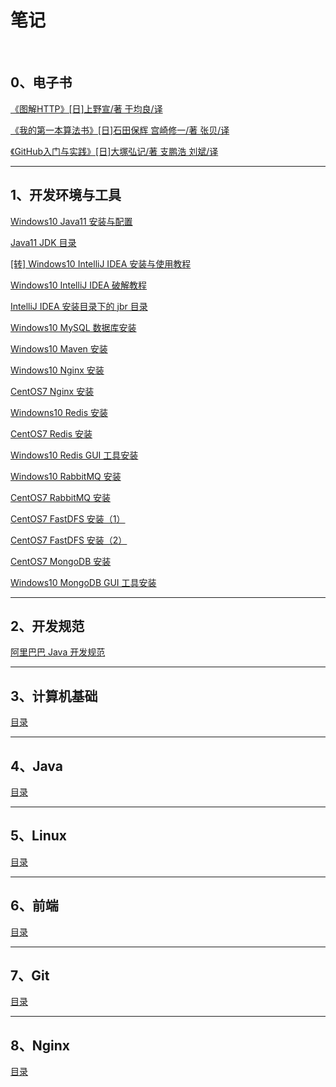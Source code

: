 # 笔记

<br/>

## 0、电子书

[《图解HTTP》[日]上野宣/著 于均良/译](https://yyscyber.github.io/e-book/4580d6ea-9a5a-4e33-a552-aaa28b9e7188.pdf)

[《我的第一本算法书》[日]石田保辉 宫崎修一/著 张贝/译](https://yyscyber.github.io/e-book/f8112d7a-c18a-4426-926c-7ad4376e2751.pdf)

[《GitHub入门与实践》[日]大塚弘记/著 支鹏浩 刘斌/译](https://yyscyber.github.io/e-book/03aa34aa-d586-4b1d-ad57-dce34967143e.pdf)

---

## 1、开发环境与工具

[Windows10 Java11 安装与配置](https://yyscyber.github.io/development-environment-and-tools/6d1da0cd-3e0d-46cc-98f6-8701be0a397e)



[Java11 JDK 目录](https://yyscyber.github.io/development-environment-and-tools/a0864076-87af-4f40-990c-56fff7098d14)



[[转] Windows10 IntelliJ IDEA 安装与使用教程](https://gitee.com/lagouedu/Basic-document/blob/master/document/IDEA.md)



[Windows10 IntelliJ IDEA 破解教程](https://yyscyber.github.io/development-environment-and-tools/8e09ded4-0d8e-4059-a6c1-98f30bc6a406)



[IntelliJ IDEA 安装目录下的 jbr 目录](https://yyscyber.github.io/development-environment-and-tools/320589d1-0185-4076-b844-671b3fb2dded)



[Windows10 MySQL 数据库安装](https://yyscyber.github.io/development-environment-and-tools/32ebf509-176c-4a6d-aec8-f2b1d4154d49)



[Windows10 Maven 安装](https://yyscyber.github.io/development-environment-and-tools/7a842f6a-c795-4811-bd2f-1a14e11fca6d)



[Windows10 Nginx 安装](https://yyscyber.github.io/development-environment-and-tools/c633bfcc-8ee5-4ca2-94d1-768b8106a442)



[CentOS7 Nginx 安装](https://yyscyber.github.io/development-environment-and-tools/d0e6e158-3715-40f6-a709-c400d3a547a6)



[Windowns10 Redis 安装](https://yyscyber.github.io/development-environment-and-tools/5f768a86-174e-4d82-9f52-abbdaa63cd3f)



[CentOS7 Redis 安装](https://yyscyber.github.io/development-environment-and-tools/0242477c-47f0-420c-9928-3a81fccfd1b9)



[Windows10 Redis GUI 工具安装](https://yyscyber.github.io/development-environment-and-tools/653e9ebd-7102-42bd-9535-69fd6e6d39fc)



[Windows10 RabbitMQ 安装](https://yyscyber.github.io/development-environment-and-tools/33f957ea-1d3b-4bb1-a39f-6efd3bedd313)



[CentOS7 RabbitMQ 安装](https://yyscyber.github.io/development-environment-and-tools/5a35ac4e-343d-491f-b9de-819ec8fc0d5f)



[CentOS7 FastDFS 安装（1）](https://yyscyber.github.io/development-environment-and-tools/ba5fc48b-215d-4045-81b9-a60fe64249e3)



[CentOS7 FastDFS 安装（2）](https://yyscyber.github.io/development-environment-and-tools/6808a92a-3ac8-4641-b894-f352b26d8d54)

<!-- [CentOS7 HAProxy 安装](https://yyscyber.github.io/development-environment-and-tools/af3f318c-9088-4464-bff3-750b069d809d) -->

[CentOS7 MongoDB 安装](https://yyscyber.github.io/development-environment-and-tools/d27331fd-cf8a-4fb7-aca1-9f06dbf1cf31)



[Windows10 MongoDB GUI 工具安装](https://yyscyber.github.io/development-environment-and-tools/bb5b2397-787a-49c0-b5f3-61eb156a441a)

---

## 2、开发规范

[阿里巴巴 Java 开发规范](https://yyscyber.github.io/development-specification/5e11e579-4c1d-4f93-b18d-1d05cfb33406)

---

## 3、计算机基础

[目录](https://yyscyber.github.io/computer-basic/index)

---

## 4、Java

[目录](https://yyscyber.github.io/java/index)

---

## 5、Linux

[目录]()

---

## 6、前端

[目录]()

---

## 7、Git

[目录]()

---

## 8、Nginx

[目录]()